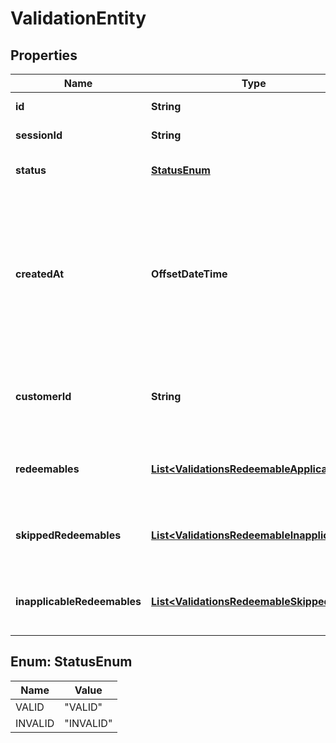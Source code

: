 

# ValidationEntity


## Properties

| Name | Type | Description | Notes |
|------------ | ------------- | ------------- | -------------|
|**id** | **String** | Unique validation id. |  [optional] |
|**sessionId** | **String** | Unique session id. |  [optional] |
|**status** | [**StatusEnum**](#StatusEnum) | The validation status |  [optional] |
|**createdAt** | **OffsetDateTime** | Timestamp representing the date and time when the validation was created. The value is shown in the ISO 8601 format. |  [optional] |
|**customerId** | **String** | Unique customer ID of the customer making the purchase. |  [optional] |
|**redeemables** | [**List&lt;ValidationsRedeemableApplicable&gt;**](ValidationsRedeemableApplicable.md) | Lists validation results of each redeemable. |  [optional] |
|**skippedRedeemables** | [**List&lt;ValidationsRedeemableInapplicable&gt;**](ValidationsRedeemableInapplicable.md) | Lists validation results of each redeemable. |  [optional] |
|**inapplicableRedeemables** | [**List&lt;ValidationsRedeemableSkipped&gt;**](ValidationsRedeemableSkipped.md) | Lists validation results of each redeemable. |  [optional] |



## Enum: StatusEnum

| Name | Value |
|---- | -----|
| VALID | &quot;VALID&quot; |
| INVALID | &quot;INVALID&quot; |



